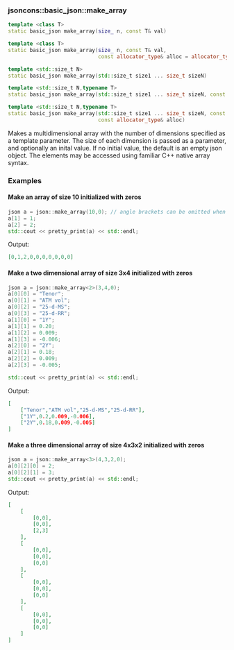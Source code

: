 ### jsoncons::basic_json::make_array

```cpp
template <class T>
static basic_json make_array(size_ n, const T& val)

template <class T>
static basic_json make_array(size_ n, const T& val, 
                             const allocator_type& alloc = allocator_type())

template <std::size_t N>
static basic_json make_array(std::size_t size1 ... size_t sizeN)

template <std::size_t N,typename T>
static basic_json make_array(std::size_t size1 ... size_t sizeN, const T& val)

template <std::size_t N,typename T>
static basic_json make_array(std::size_t size1 ... size_t sizeN, const T& val, 
                             const allocator_type& alloc)
```
Makes a multidimensional array with the number of dimensions specified as a template parameter. The size of each dimension is passed as a parameter, and optionally an inital value. If no initial value, the default is an empty json object. The elements may be accessed using familiar C++ native array syntax.

### Examples

#### Make an array of size 10 initialized with zeros
```cpp
json a = json::make_array(10,0); // angle brackets can be omitted when N = 1
a[1] = 1;
a[2] = 2;
std::cout << pretty_print(a) << std::endl;
```
Output:
```json
[0,1,2,0,0,0,0,0,0,0]
```
#### Make a two dimensional array of size 3x4 initialized with zeros
```cpp
json a = json::make_array<2>(3,4,0);
a[0][0] = "Tenor";
a[0][1] = "ATM vol";
a[0][2] = "25-d-MS";
a[0][3] = "25-d-RR";
a[1][0] = "1Y";
a[1][1] = 0.20;
a[1][2] = 0.009;
a[1][3] = -0.006;
a[2][0] = "2Y";
a[2][1] = 0.18;
a[2][2] = 0.009;
a[2][3] = -0.005;

std::cout << pretty_print(a) << std::endl;
```
Output:
```json
[
    ["Tenor","ATM vol","25-d-MS","25-d-RR"],
    ["1Y",0.2,0.009,-0.006],
    ["2Y",0.18,0.009,-0.005]
]
```
#### Make a three dimensional array of size 4x3x2 initialized with zeros
```cpp
json a = json::make_array<3>(4,3,2,0);
a[0][2][0] = 2;
a[0][2][1] = 3;
std::cout << pretty_print(a) << std::endl;
```
Output:
```json
[
    [
        [0,0],
        [0,0],
        [2,3]
    ],
    [
        [0,0],
        [0,0],
        [0,0]
    ],
    [
        [0,0],
        [0,0],
        [0,0]
    ],
    [
        [0,0],
        [0,0],
        [0,0]
    ]
]
```

